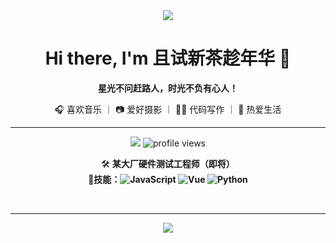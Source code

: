 <!--
**ZevanFt/ZevanFt** is a ✨ _special_ ✨ repository because its `README.md` (this file) appears on your GitHub profile.

<p align="center">
  <img src="https://readme-typing-svg.demolab.com?font=JetBrains+Mono&size=26&pause=1200&color=42D392&center=true&vCenter=true&width=600&lines=Hi+there%2C+I'm+ZevanFt+%F0%9F%91%8B;星光不问赶路人%EF%BC%8C时光不负有心人%EF%BC%81" alt="Typing SVG" />
</p>
-->

<div align="center">

<img src="https://capsule-render.vercel.app/api?type=waving&color=42d392&height=120&section=header"/>

# Hi there, I'm 且试新茶趁年华 👋

**星光不问赶路人，时光不负有心人！**

🎧 喜欢音乐 ｜ 📷 爱好摄影 ｜ 🧑‍💻 代码写作 ｜ 🍃 热爱生活

</div>

---

<p align="center">
  <img src="https://img.shields.io/badge/Listening%20to-Music-42d392?style=flat-square&logo=spotify&logoColor=white"/>
  <img src="https://komarev.com/ghpvc/?username=ZevanFt&color=42d392&style=flat-square" alt="profile views" />
</p>

<div align="center">

🛠️ <b>某大厂硬件测试工程师（即将）</b>  
🎯<b>技能：![JavaScript](https://img.shields.io/badge/-JavaScript-333?style=flat-square&logo=javascript)
![Vue](https://img.shields.io/badge/-Vue-333?style=flat-square&logo=vue.js)
![Python](https://img.shields.io/badge/-Python-333?style=flat-square&logo=python)</b>

<br/>

</div>

---

<div align="center">
  
  <img src="https://capsule-render.vercel.app/api?type=waving&color=42d392&height=100&section=footer"/>

</div>





